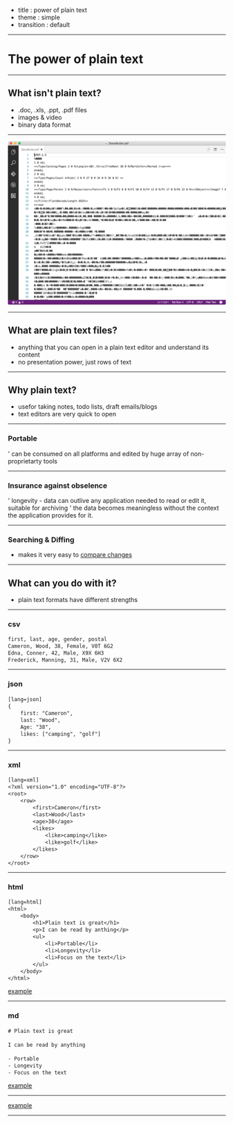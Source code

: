 - title : power of plain text
- theme : simple 
- transition : default

***

# The power of plain text

***

## What isn't plain text?

- .doc, .xls, .ppt, .pdf files 
- images & video
- binary data format

***

![pdf](images/pdf.png)

***

## What are plain text files?

- anything that you can open in a plain text editor and understand its content
- no presentation power, just rows of text

***

## Why plain text?

- usefor taking notes, todo lists, draft emails/blogs
- text editors are very quick to open

---

### Portable 

' can be consumed on all platforms and edited by huge array of non-proprietarty tools

---

### Insurance against obselence

' longevity - data can outlive any application needed to read or edit it, suitable for archiving
' the data becomes meaningless without the context the application provides for it.

---

### Searching & Diffing

- makes it very easy to [compare changes](https://github.com/mediaingenuity/Loans.WebApp/commit/ea6b6a2e8e2a8a094acd1f70595b91ccf2265174)

***

## What can you do with it?

- plain text formats have different strengths

---

### csv

    first, last, age, gender, postal
    Cameron, Wood, 38, Female, V0T 6G2
    Edna, Conner, 42, Male, X9X 6H3
    Frederick, Manning, 31, Male, V2V 6X2

---

### json

    [lang=json]
    {
        first: "Cameron",
        last: "Wood",
        Age: "38",
        likes: ["camping", "golf"]
    }
    
---

### xml

    [lang=xml]
    <?xml version="1.0" encoding="UTF-8"?>
    <root>
        <row>
            <first>Cameron</first>
            <last>Wood</last>
            <age>38</age>
            <likes>
                <like>camping</like>
                <like>golf</like> 
            </likes>
        </row>
    </root>

---

### html

    [lang=html]
    <html>
        <body>
            <h1>Plain text is great</h1>
            <p>I can be read by anthing</p>
            <ul>
                <li>Portable</li>
                <li>Longevity</li>
                <li>Focus on the text</li>
            </ul>
        </body>
    </html>

[example](https://github.com/mediaingenuity/Loans.Api/blob/master/README.md)

---

### md

    # Plain text is great
    
    I can be read by anything

    - Portable
    - Longevity
    - Focus on the text

[example](https://github.com/mediaingenuity/Loans.Api/blob/master/README.md)

---

[example](https://github.com/mediaingenuity/Loans.Api/blob/master/README.md)

---

